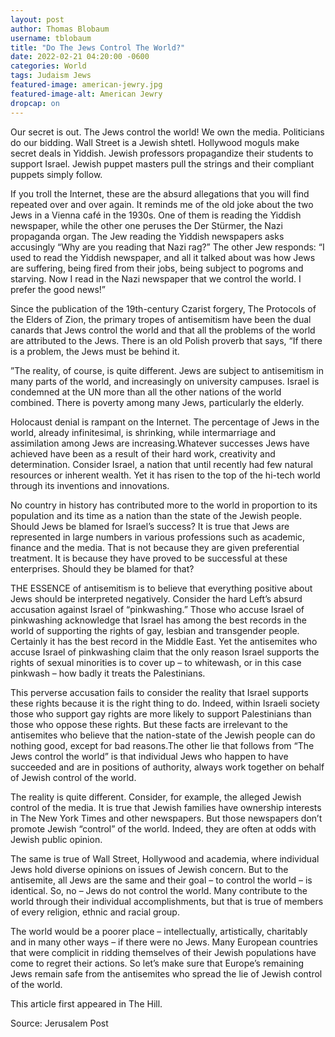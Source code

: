 ```yaml
---
layout: post 
author: Thomas Blobaum 
username: tblobaum 
title: "Do The Jews Control The World?"
date: 2022-02-21 04:20:00 -0600
categories: World
tags: Judaism Jews 
featured-image: american-jewry.jpg
featured-image-alt: American Jewry 
dropcap: on 
---
```

Our secret is out. The Jews control the world! We own the media. Politicians do our bidding. Wall Street is a Jewish shtetl. Hollywood moguls make secret deals in Yiddish. Jewish professors propagandize their students to support Israel. Jewish puppet masters pull the strings and their compliant puppets simply follow.

<a href="https://en.wikipedia.org/wiki/Zionist_Occupation_Government_conspiracy_theory" data-iframely-url></a>

If you troll the Internet, these are the absurd allegations that you will find repeated over and over again. It reminds me of the old joke about the two Jews in a Vienna café in the 1930s. One of them is reading the Yiddish newspaper, while the other one peruses the Der Stürmer, the Nazi propaganda organ. The Jew reading the Yiddish newspapers asks accusingly “Why are you reading that Nazi rag?” The other Jew responds: “I used to read the Yiddish newspaper, and all it talked about was how Jews are suffering, being fired from their jobs, being subject to pogroms and starving. Now I read in the Nazi newspaper that we control the world. I prefer the good news!”

Since the publication of the 19th-century Czarist forgery, The Protocols of the Elders of Zion, the primary tropes of antisemitism have been the dual canards that Jews control the world and that all the problems of the world are attributed to the Jews. There is an old Polish proverb that says, “If there is a problem, the Jews must be behind it.

”The reality, of course, is quite different. Jews are subject to antisemitism in many parts of the world, and increasingly on university campuses. Israel is condemned at the UN more than all the other nations of the world combined. There is poverty among many Jews, particularly the elderly.

Holocaust denial is rampant on the Internet. The percentage of Jews in the world, already infinitesimal, is shrinking, while intermarriage and assimilation among Jews are increasing.Whatever successes Jews have achieved have been as a result of their hard work, creativity and determination. Consider Israel, a nation that until recently had few natural resources or inherent wealth. Yet it has risen to the top of the hi-tech world through its inventions and innovations.

No country in history has contributed more to the world in proportion to its population and its time as a nation than the state of the Jewish people. Should Jews be blamed for Israel’s success? It is true that Jews are represented in large numbers in various professions such as academic, finance and the media. That is not because they are given preferential treatment. It is because they have proved to be successful at these enterprises. Should they be blamed for that?

THE ESSENCE of antisemitism is to believe that everything positive about Jews should be interpreted negatively. Consider the hard Left’s absurd accusation against Israel of “pinkwashing.” Those who accuse Israel of pinkwashing acknowledge that Israel has among the best records in the world of supporting the rights of gay, lesbian and transgender people. Certainly it has the best record in the Middle East. Yet the antisemites who accuse Israel of pinkwashing claim that the only reason Israel supports the rights of sexual minorities is to cover up – to whitewash, or in this case pinkwash – how badly it treats the Palestinians.

This perverse accusation fails to consider the reality that Israel supports these rights because it is the right thing to do. Indeed, within Israeli society those who support gay rights are more likely to support Palestinians than those who oppose these rights. But these facts are irrelevant to the antisemites who believe that the nation-state of the Jewish people can do nothing good, except for bad reasons.The other lie that follows from “The Jews control the world” is that individual Jews who happen to have succeeded and are in positions of authority, always work together on behalf of Jewish control of the world.

The reality is quite different. Consider, for example, the alleged Jewish control of the media. It is true that Jewish families have ownership interests in The New York Times and other newspapers. But those newspapers don’t promote Jewish “control” of the world. Indeed, they are often at odds with Jewish public opinion.

The same is true of Wall Street, Hollywood and academia, where individual Jews hold diverse opinions on issues of Jewish concern. But to the antisemite, all Jews are the same and their goal – to control the world – is identical. So, no – Jews do not control the world. Many contribute to the world through their individual accomplishments, but that is true of members of every religion, ethnic and racial group.

The world would be a poorer place – intellectually, artistically, charitably and in many other ways – if there were no Jews. Many European countries that were complicit in ridding themselves of their Jewish populations have come to regret their actions. So let’s make sure that Europe’s remaining Jews remain safe from the antisemites who spread the lie of Jewish control of the world.

This article first appeared in The Hill.

Source: Jerusalem Post  

<a href="https://www.jpost.com/opinion/do-the-jews-control-the-world-539880" data-iframely-url></a>
